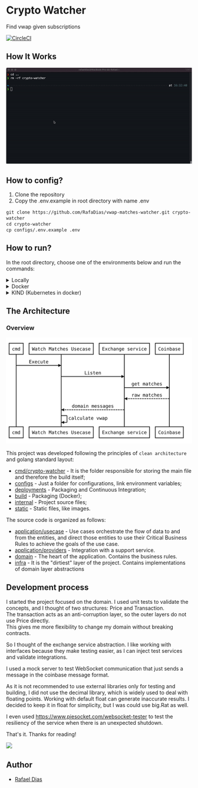 # Crypto Watcher

Find vwap given subscriptions

[![CircleCI](https://circleci.com/gh/RafaDias/vwap-matches-watcher/tree/main.svg?style=shield)](https://circleci.com/gh/RafaDias/vwap-matches-watcher/tree/main)

## How It Works

![Tutorial](.static/getting-started.gif)

## How to config?
1. Clone the repository
2. Copy the .env.example in root directory with name .env

```console
git clone https://github.com/RafaDias/vwap-matches-watcher.git crypto-watcher
cd crypto-watcher
cp configs/.env.example .env
```

## How to run?

In the root directory, choose one of the environments below and run the commands:

<details>
<summary>Locally</summary>

```sh
make run
```
</details>

<details>
<summary>Docker</summary>

```sh
make build
docker run crypto-watcher:1.0.0
```
</details>

<details>
<summary>KIND (Kubernetes in docker)</summary>

```sh
make build      # creates a docker image for crypto-watcher 
make kind-up    # creates a cluster to simulate k8s
make kind-load  # load the crypto-watcher in envinroment
make kind-apply # Create a deployment with that image
make kind-logs  # Get logs from pods
```
</details>

## The Architecture
### Overview
![Alt text](.static/diagram.svg)


This project was developed following the principles of `clean architecture` and golang standard layout:
- [cmd/crypto-watcher](cmd/crypto-watcher) - It is the folder responsible for storing the main file and therefore the build itself;
- [configs](configs) - Just a folder for configurations, link environment variables;
- [deployments](deployments) - Packaging and Continuous Integration;
- [build](build) - Packaging (Docker);
- [internal](internal) - Project source files;
- [static](.images) - Static files, like images.

The source code is organized as follows:
- [application/usecase](internal/application/usecase) - Use cases orchestrate the flow of data to and from the entities, and direct those entities to use their Critical Business Rules to achieve the goals of the use case.
- [application/providers](internal/application/providers) - Integration with a support service.
- [domain](internal/domain) - The heart of the application. Contains the business rules.
- [infra](internal/infra) - It is the "dirtiest" layer of the project. Contains implementations of domain layer abstractions

## Development process
I started the project focused on the domain. I used unit tests to validate the concepts, and I thought of two structures: Price and Transaction.  
The transaction acts as an anti-corruption layer, so the outer layers do not use Price directly.  
This gives me more flexibility to change my domain without breaking contracts.

So I thought of the exchange service abstraction. I like working with interfaces because they make testing easier,
as I can inject test services and validate integrations.

I used a mock server to test WebSocket communication that just sends a message in the coinbase message format.

As it is not recommended to use external libraries only for testing and building, I did not use the decimal library, which is widely used to deal with floating points.
Working with default float can generate inaccurate results. I decided to keep it in float for simplicity, but I was could use big.Rat as well.

I even used https://www.piesocket.com/websocket-tester
to test the resiliency of the service when there is an unexpected shutdown.

That's it. Thanks for reading!

![](https://media.giphy.com/media/el7VG1XOOvi24oRXFt/giphy.gif)

## Author
- [Rafael Dias](https://www.linkedin.com/in/rafaeldiasmello/)